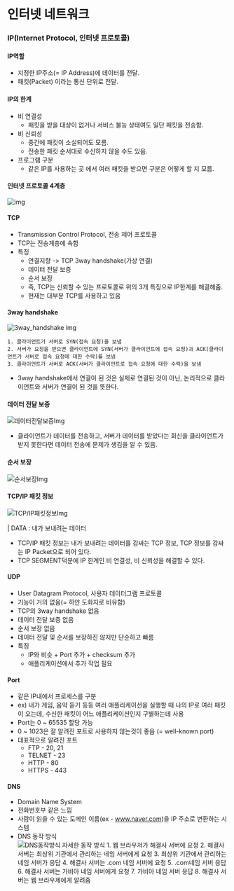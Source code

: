 # 인터넷 네트워크

### IP(Internet Protocol, 인터넷 프로토콜)

#### IP역할

- 지정한 IP주소(= IP Address)에 데이터를 전달.
- 패킷(Packet) 이라는 통신 단위로 전달.

#### IP의 한계

- 비 연결성
  - 패킷을 받을 대상이 없거나 서비스 불능 상태여도 일단 패킷을 전송함.
- 비 신뢰성
  - 중간에 패킷이 소실되어도 모름.
  - 전송한 패킷 순서대로 수신하지 않을 수도 있음.
- 프로그램 구분
  - 같은 IP를 사용하는 곳 에서 여러 패킷을 받으면 구분은 어떻게 할 지 모름.

#### 인터넷 프로토콜 4계층

![img](https://hongchangsub.com/content/images/2021/07/-----------2021-07-13-------11.31.58.png)

#### TCP

- Transmission Control Protocol, 전송 제어 프로토콜
- TCP는 전송계층에 속함
- 특징
  - 연결지향 -> TCP 3way handshake(가상 연결)
  - 데이터 전달 보증
  - 순서 보장
  - 즉, TCP는 신뢰할 수 있는 프로토콜로 위의 3개 특징으로 IP한계를 해결해줌.
  - 현재는 대부분 TCP를 사용하고 있음

#### 3way handshake

![3way_handshake img](https://www.usenix.org/legacy/publications/library/proceedings/bsdcon02/full_papers/lemon/lemon_html/img1.png)

    1. 클라이언트가 서버로 SYN(접속 요청)을 보냄
    2. 서버가 요청을 받으면 클라이언트에 SYN(서버가 클라이언트에 접속 요청)과 ACK(클라이언트가 서버로 접속 요청에 대한 수락)를 보냄
    3. 클라이언트가 서버로 ACK(서버가 클라이언트로 접속 요청에 대한 수락)을 보냄

- 3way handshake에서 연결이 된 것은 실제로 연결된 것이 아닌, 논리적으로 클라이언트와 서버가 연결이 된 것을 뜻한다.

#### 데이터 전달 보증

![데이터전달보증Img](https://velog.velcdn.com/images%2Fgparkkii%2Fpost%2F6396dcdd-13f4-4331-b086-5d032c6895b8%2FF30E5F25-EA34-4A15-9356-A69B1886B2E2.jpeg)

- 클라이언트가 데이터를 전송하고, 서버가 데이터를 받았다는 회신을 클라이언트가 받지 못한다면 데이터 전송에 문제가 생김을 알 수 있음.

#### 순서 보장

![순서보장Img](https://velog.velcdn.com/images%2Fgparkkii%2Fpost%2Fb2238e9c-c5ae-4951-b6eb-4e88dd84d571%2F56A360D5-8E73-4C6B-BC6A-35201B9639FC.jpeg)

#### TCP/IP 패킷 정보

![TCP/IP패킷정보Img](https://velog.velcdn.com/images%2Fgparkkii%2Fpost%2F39b64dde-b3bf-4ada-a495-c25a8eb78251%2F68228607-2BDA-472D-877E-9348CED5DEFD.jpeg)

| DATA : 내가 보내려는 데이터

- TCP/IP 패킷 정보는 내가 보내려는 데이터를 감싸는 TCP 정보, TCP 정보를 감싸는 IP Packet으로 되어 있다.
- TCP SEGMENT덕분에 IP 한계인 비 연결성, 비 신뢰성을 해결할 수 있다.

#### UDP

- User Datagram Protocol, 사용자 데이터그램 프로토콜
- 기능이 거의 없음(= 하얀 도화지로 비유함)
- TCP의 3way handshake 없음
- 데이터 전달 보증 없음
- 순서 보장 없음
- 데이터 전달 및 순서를 보장하진 않지만 단순하고 빠름
- 특징
  - IP와 비슷 + Port 추가 + checksum 추가
  - 애플리케이션에서 추가 작업 필요

#### Port

- 같은 IP내에서 프로세스를 구분
- ex) 내가 게임, 음악 듣기 등등 여러 애플리케이션을 실행할 때 나의 IP로 여러 패킷이 오는데, 수신한 패킷이 어느 애플리케이션인지 구별하는데 사용
- Port는 0 ~ 65535 할당 가능
- 0 ~ 1023은 잘 알려진 포트로 사용하지 않는것이 좋음 (= well-known port)
- 대표적으로 알려진 포트
  - FTP - 20, 21
  - TELNET - 23
  - HTTP - 80
  - HTTPS - 443

#### DNS

- Domain Name System
- 전화번호부 같은 느낌
- 사람이 읽을 수 있는 도메인 이름(ex - www.naver.com)을 IP 주소로 변환하는 시스템
- DNS 동작 방식  
  ![DNS동작방식](https://velog.velcdn.com/images/krafftdj/post/8bc98e65-96d5-4170-81e0-5f982e816279/image.png)
      자세한 동작 방식
      1. 웹 브라우저가 해결사 서버에 요청
      2. 해결사 서버는 최상위 기관에서 관리하는 네임 서버에게 요청
      3. 최상위 기관에서 관리하는 네임 서버가 응답
      4. 해결사 서버는 .com 네임 서버에 요청
      5. .com네임 서버 응답
      6. 해결사 서버는 가비아 네임 서버에게 요청
      7. 가비아 네임 서버 응답
      8. 해결사 서버는 웹 브라우제에게 알려줌
